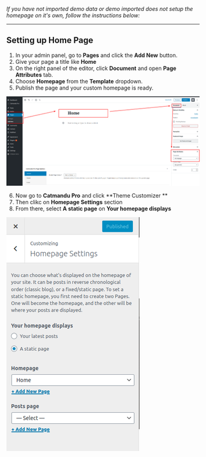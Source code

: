 <i>If you have not imported demo data or demo imported does not setup the homepage on it's own, follow the instructions below:</i>

---

## Setting up Home Page

1. In your admin panel, go to **Pages** and click the **Add New** button.
2. Give your page a title like **Home**
3. On the right panel of the editor, click **Document** and open **Page Attributes** tab.
4. Choose **Homepage** from the **Template** dropdown.
5. Publish the page and your custom homepage is ready.

![Homepage Setup](../img/homepage-setup.png "Homepage Setup")

6. Now go to **Catmandu Pro** and click **Theme Customizer **
7. Then clikc on **Homepage Settings** section 
8. From there, select **A static page** on **Your homepage displays**

![Homepage Setup 2](../img/homepage-setup-2.png "Homepage Setup 2")
